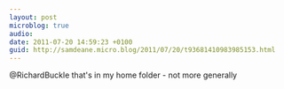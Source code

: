 ```yaml
---
layout: post
microblog: true
audio: 
date: 2011-07-20 14:59:23 +0100
guid: http://samdeane.micro.blog/2011/07/20/t93681410983985153.html
---
```

@RichardBuckle that's in my home folder - not more generally
